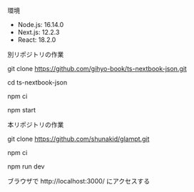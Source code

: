 環境

- Node.js: 16.14.0
- Next.js: 12.2.3
- React: 18.2.0

別リポジトリの作業

git clone https://github.com/gihyo-book/ts-nextbook-json.git

cd ts-nextbook-json

npm ci

npm start

本リポジトリの作業

git clone https://github.com/shunakid/glampt.git

npm ci

npm run dev

ブラウザで http://localhost:3000/ にアクセスする
